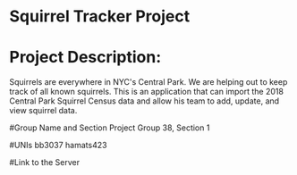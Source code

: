 # Squirrel Tracker Project

# Project Description:
Squirrels are everywhere in NYC's Central Park. We are helping out to keep track of all known squirrels. This is
an application that can import the 2018 Central Park Squirrel Census data and allow his team to add, update, and view squirrel data. 

#Group Name and Section
Project Group 38, Section 1

#UNIs
bb3037 hamats423

#Link to the Server
